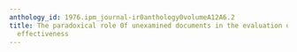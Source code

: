 ```yaml
---
anthology_id: 1976.ipm_journal-ir0anthology0volumeA12A6.2
title: The paradoxical role 0f unexamined documents in the evaluation of retrieval
  effectiveness
---
```

